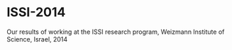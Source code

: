 ISSI-2014
=========

Our results of working at the ISSI research program, Weizmann Institute of Science, Israel, 2014
